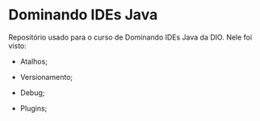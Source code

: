# Dominando IDEs Java
Repositório usado para o curso de Dominando IDEs Java da DIO.
Nele foi visto: 

* Atalhos;

* Versionamento;

* Debug;

* Plugins;
